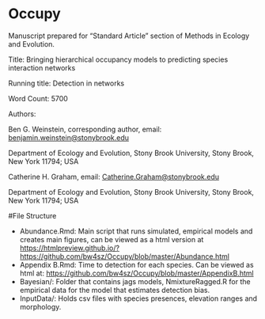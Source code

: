 # Occupy

Manuscript prepared for “Standard Article” section of Methods in Ecology and Evolution. 

Title: Bringing hierarchical occupancy models to predicting species interaction networks

Running title: Detection in networks

Word Count: 5700

Authors:

Ben G. Weinstein, corresponding author, email: benjamin.weinstein@stonybrook.edu

Department of Ecology and Evolution, Stony Brook University, Stony Brook, New York 11794; USA

Catherine H. Graham, email: Catherine.Graham@stonybrook.edu

Department of Ecology and Evolution, Stony Brook University, Stony Brook, New York 11794; USA 

#File Structure

* Abundance.Rmd: Main script that runs simulated, empirical models and creates main figures, can be viewed as a html version at https://htmlpreview.github.io/?https://github.com/bw4sz/Occupy/blob/master/Abundance.html
* Appendix B.Rmd: Time to detection for each species. Can be viewed as html at: https://github.com/bw4sz/Occupy/blob/master/AppendixB.html
* Bayesian/: Folder that contains jags models, NmixtureRagged.R for the empirical data for the model that estimates detection bias.
* InputData/: Holds csv files with species presences, elevation ranges and morphology.
